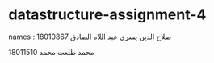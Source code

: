 # datastructure-assignment-4

names :
صلاح الدين يسري عبد اللاه الصادق      18010867


محمد طلعت محمد    18011510
